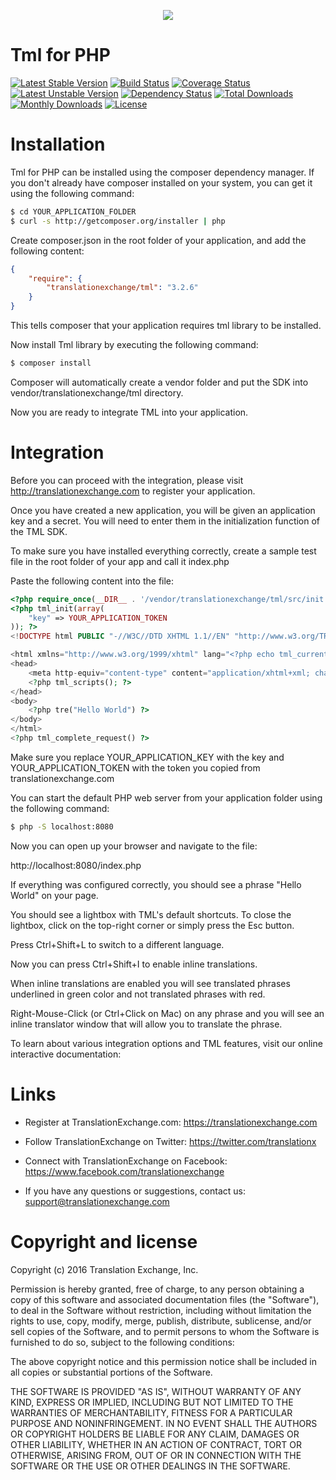 <p align="center">
  <img src="https://avatars0.githubusercontent.com/u/1316274?v=3&s=200">
</p>

Tml for PHP
==================

[![Latest Stable Version](https://poser.pugx.org/translationexchange/tml/v/stable)](https://packagist.org/packages/translationexchange/tml)
[![Build Status](https://travis-ci.org/translationexchange/tml-php.svg?branch=master)](https://travis-ci.org/translationexchange/tml-php)
[![Coverage Status](https://coveralls.io/repos/translationexchange/tml-php/badge.svg)](https://coveralls.io/r/translationexchange/tml-php)
[![Latest Unstable Version](https://poser.pugx.org/translationexchange/tml/v/unstable)](https://packagist.org/packages/translationexchange/tml)
[![Dependency Status](https://www.versioneye.com/user/projects/54c9c297de7924f81a00000c/badge.svg?style=flat)](https://www.versioneye.com/user/projects/54c9c297de7924f81a00000c)
[![Total Downloads](https://poser.pugx.org/translationexchange/tml/downloads)](https://packagist.org/packages/translationexchange/tml)
[![Monthly Downloads](https://poser.pugx.org/translationexchange/tml/d/monthly)](https://packagist.org/packages/translationexchange/tml)
[![License](https://poser.pugx.org/translationexchange/tml/license)](https://packagist.org/packages/translationexchange/tml)

Installation
==================

Tml for PHP can be installed using the composer dependency manager. If you don't already have composer installed on your system, you can get it using the following command:

```sh
$ cd YOUR_APPLICATION_FOLDER
$ curl -s http://getcomposer.org/installer | php
```

Create composer.json in the root folder of your application, and add the following content:

```json
{
    "require": {
        "translationexchange/tml": "3.2.6"
    }
}
```

This tells composer that your application requires tml library to be installed.

Now install Tml library by executing the following command:

```sh
$ composer install
```

Composer will automatically create a vendor folder and put the SDK into vendor/translationexchange/tml directory.

Now you are ready to integrate TML into your application.


Integration
==================

Before you can proceed with the integration, please visit http://translationexchange.com to register your application.

Once you have created a new application, you will be given an application key and a secret. You will need to enter them in the initialization function of the TML SDK.

To make sure you have installed everything correctly, create a sample test file in the root folder of your app and call it index.php

Paste the following content into the file:

```php
<?php require_once(__DIR__ . '/vendor/translationexchange/tml/src/init.php'); ?>
<?php tml_init(array(
    "key" => YOUR_APPLICATION_TOKEN
)); ?>
<!DOCTYPE html PUBLIC "-//W3C//DTD XHTML 1.1//EN" "http://www.w3.org/TR/xhtml11/DTD/xhtml11.dtd">

<html xmlns="http://www.w3.org/1999/xhtml" lang="<?php echo tml_current_locale(); ?>">
<head>
    <meta http-equiv="content-type" content="application/xhtml+xml; charset=UTF-8" />
    <?php tml_scripts(); ?>
</head>
<body>
    <?php tre("Hello World") ?>
</body>
</html>
<?php tml_complete_request() ?>
```


Make sure you replace YOUR_APPLICATION_KEY with the key and YOUR_APPLICATION_TOKEN with the token you copied from translationexchange.com

You can start the default PHP web server from your application folder using the following command:

```sh
$ php -S localhost:8080
```

Now you can open up your browser and navigate to the file:

http://localhost:8080/index.php


If everything was configured correctly, you should see a phrase "Hello World" on your page.

You should see a lightbox with TML's default shortcuts. To close the lightbox, click on the top-right corner or simply press the Esc button.

Press Ctrl+Shift+L to switch to a different language.

Now you can press Ctrl+Shift+I to enable inline translations.

When inline translations are enabled you will see translated phrases underlined in green color and not translated phrases with red.

Right-Mouse-Click (or Ctrl+Click on Mac) on any phrase and you will see an inline translator window that will allow you to translate the phrase.

To learn about various integration options and TML features, visit our online interactive documentation:


Links
==================

* Register at TranslationExchange.com: https://translationexchange.com

* Follow TranslationExchange on Twitter: https://twitter.com/translationx

* Connect with TranslationExchange on Facebook: https://www.facebook.com/translationexchange

* If you have any questions or suggestions, contact us: support@translationexchange.com


Copyright and license
==================

Copyright (c) 2016 Translation Exchange, Inc.

Permission is hereby granted, free of charge, to any person obtaining
a copy of this software and associated documentation files (the
"Software"), to deal in the Software without restriction, including
without limitation the rights to use, copy, modify, merge, publish,
distribute, sublicense, and/or sell copies of the Software, and to
permit persons to whom the Software is furnished to do so, subject to
the following conditions:

The above copyright notice and this permission notice shall be
included in all copies or substantial portions of the Software.

THE SOFTWARE IS PROVIDED "AS IS", WITHOUT WARRANTY OF ANY KIND,
EXPRESS OR IMPLIED, INCLUDING BUT NOT LIMITED TO THE WARRANTIES OF
MERCHANTABILITY, FITNESS FOR A PARTICULAR PURPOSE AND
NONINFRINGEMENT. IN NO EVENT SHALL THE AUTHORS OR COPYRIGHT HOLDERS BE
LIABLE FOR ANY CLAIM, DAMAGES OR OTHER LIABILITY, WHETHER IN AN ACTION
OF CONTRACT, TORT OR OTHERWISE, ARISING FROM, OUT OF OR IN CONNECTION
WITH THE SOFTWARE OR THE USE OR OTHER DEALINGS IN THE SOFTWARE.